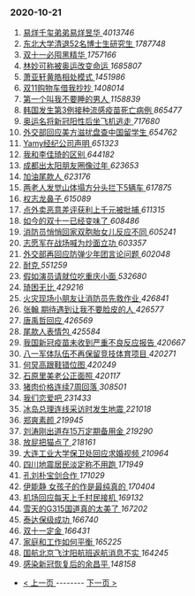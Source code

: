 ### 2020-10-21 
1. [ 易烊千玺弟弟易烊昱华 ](https://s.weibo.com/weibo?q=%23%E6%98%93%E7%83%8A%E5%8D%83%E7%8E%BA%E5%BC%9F%E5%BC%9F%E6%98%93%E7%83%8A%E6%98%B1%E5%8D%8E%23&Refer=top) *4013746*
1. [ 东北大学清退52名博士生研究生 ](https://s.weibo.com/weibo?q=%23%E4%B8%9C%E5%8C%97%E5%A4%A7%E5%AD%A6%E6%B8%85%E9%80%8052%E5%90%8D%E5%8D%9A%E5%A3%AB%E7%94%9F%E7%A0%94%E7%A9%B6%E7%94%9F%23&Refer=top) *1787748*
1. [ 双十一必囤黑精华 ](https://s.weibo.com/weibo?q=%E5%8F%8C%E5%8D%81%E4%B8%80%E5%BF%85%E5%9B%A4%E9%BB%91%E7%B2%BE%E5%8D%8E&Refer=top) *1757166*
1. [ 林妙可称被奥运改变命运 ](https://s.weibo.com/weibo?q=%23%E6%9E%97%E5%A6%99%E5%8F%AF%E7%A7%B0%E8%A2%AB%E5%A5%A5%E8%BF%90%E6%94%B9%E5%8F%98%E5%91%BD%E8%BF%90%23&Refer=top) *1685807*
1. [ 萧亚轩黄皓相处模式 ](https://s.weibo.com/weibo?q=%E8%90%A7%E4%BA%9A%E8%BD%A9%E9%BB%84%E7%9A%93%E7%9B%B8%E5%A4%84%E6%A8%A1%E5%BC%8F&Refer=top) *1451986*
1. [ 双11购物车借我抄抄 ](https://s.weibo.com/weibo?q=%23%E5%8F%8C11%E8%B4%AD%E7%89%A9%E8%BD%A6%E5%80%9F%E6%88%91%E6%8A%84%E6%8A%84%23&topic_ad=1&Refer=top) *1408014*
1. [ 第一个叫我不要睡的男人 ](https://s.weibo.com/weibo?q=%23%E7%AC%AC%E4%B8%80%E4%B8%AA%E5%8F%AB%E6%88%91%E4%B8%8D%E8%A6%81%E7%9D%A1%E7%9A%84%E7%94%B7%E4%BA%BA%23&Refer=top) *1158839*
1. [ 韩国发生第3例接种流感疫苗死亡病例 ](https://s.weibo.com/weibo?q=%23%E9%9F%A9%E5%9B%BD%E5%8F%91%E7%94%9F%E7%AC%AC3%E4%BE%8B%E6%8E%A5%E7%A7%8D%E6%B5%81%E6%84%9F%E7%96%AB%E8%8B%97%E6%AD%BB%E4%BA%A1%E7%97%85%E4%BE%8B%23&Refer=top) *865477*
1. [ 奥运名将新冠阳性后坐飞机逃走 ](https://s.weibo.com/weibo?q=%23%E5%A5%A5%E8%BF%90%E5%90%8D%E5%B0%86%E6%96%B0%E5%86%A0%E9%98%B3%E6%80%A7%E5%90%8E%E5%9D%90%E9%A3%9E%E6%9C%BA%E9%80%83%E8%B5%B0%23&Refer=top) *717680*
1. [ 外交部回应美方滋扰盘查中国留学生 ](https://s.weibo.com/weibo?q=%E5%A4%96%E4%BA%A4%E9%83%A8%E5%9B%9E%E5%BA%94%E7%BE%8E%E6%96%B9%E6%BB%8B%E6%89%B0%E7%9B%98%E6%9F%A5%E4%B8%AD%E5%9B%BD%E7%95%99%E5%AD%A6%E7%94%9F&Refer=top) *654762*
1. [ Yamy经纪公司声明 ](https://s.weibo.com/weibo?q=%23Yamy%E7%BB%8F%E7%BA%AA%E5%85%AC%E5%8F%B8%E5%A3%B0%E6%98%8E%23&Refer=top) *651323*
1. [ 我和李佳琦的区别 ](https://s.weibo.com/weibo?q=%23%E6%88%91%E5%92%8C%E6%9D%8E%E4%BD%B3%E7%90%A6%E7%9A%84%E5%8C%BA%E5%88%AB%23&Refer=top) *644182*
1. [ 成都出太阳朋友圈像过年 ](https://s.weibo.com/weibo?q=%23%E6%88%90%E9%83%BD%E5%87%BA%E5%A4%AA%E9%98%B3%E6%9C%8B%E5%8F%8B%E5%9C%88%E5%83%8F%E8%BF%87%E5%B9%B4%23&Refer=top) *623653*
1. [ 加油尾款人 ](https://s.weibo.com/weibo?q=%23%E5%8A%A0%E6%B2%B9%E5%B0%BE%E6%AC%BE%E4%BA%BA%23&Refer=top) *623176*
1. [ 两老人发觉山体塌方分头拦下5辆车 ](https://s.weibo.com/weibo?q=%23%E4%B8%A4%E8%80%81%E4%BA%BA%E5%8F%91%E8%A7%89%E5%B1%B1%E4%BD%93%E5%A1%8C%E6%96%B9%E5%88%86%E5%A4%B4%E6%8B%A6%E4%B8%8B5%E8%BE%86%E8%BD%A6%23&Refer=top) *617875*
1. [ 权志龙鼻子 ](https://s.weibo.com/weibo?q=%23%E6%9D%83%E5%BF%97%E9%BE%99%E9%BC%BB%E5%AD%90%23&Refer=top) *615089*
1. [ 点外卖恶意差评获利上千元被批捕 ](https://s.weibo.com/weibo?q=%23%E7%82%B9%E5%A4%96%E5%8D%96%E6%81%B6%E6%84%8F%E5%B7%AE%E8%AF%84%E8%8E%B7%E5%88%A9%E4%B8%8A%E5%8D%83%E5%85%83%E8%A2%AB%E6%89%B9%E6%8D%95%23&Refer=top) *611315*
1. [ 如今的双十一已经变味了 ](https://s.weibo.com/weibo?q=%23%E5%A6%82%E4%BB%8A%E7%9A%84%E5%8F%8C%E5%8D%81%E4%B8%80%E5%B7%B2%E7%BB%8F%E5%8F%98%E5%91%B3%E4%BA%86%23&Refer=top) *608486*
1. [ 消防员悄悄回家双胞胎女儿反应不同 ](https://s.weibo.com/weibo?q=%23%E6%B6%88%E9%98%B2%E5%91%98%E6%82%84%E6%82%84%E5%9B%9E%E5%AE%B6%E5%8F%8C%E8%83%9E%E8%83%8E%E5%A5%B3%E5%84%BF%E5%8F%8D%E5%BA%94%E4%B8%8D%E5%90%8C%23&Refer=top) *605241*
1. [ 志愿军在战场喊为炒面立功 ](https://s.weibo.com/weibo?q=%E5%BF%97%E6%84%BF%E5%86%9B%E5%9C%A8%E6%88%98%E5%9C%BA%E5%96%8A%E4%B8%BA%E7%82%92%E9%9D%A2%E7%AB%8B%E5%8A%9F&Refer=top) *603357*
1. [ 外交部再回应防弹少年团言论问题 ](https://s.weibo.com/weibo?q=%23%E5%A4%96%E4%BA%A4%E9%83%A8%E5%86%8D%E5%9B%9E%E5%BA%94%E9%98%B2%E5%BC%B9%E5%B0%91%E5%B9%B4%E5%9B%A2%E8%A8%80%E8%AE%BA%E9%97%AE%E9%A2%98%23&Refer=top) *602048*
1. [ 耐克 ](https://s.weibo.com/weibo?q=%E8%80%90%E5%85%8B&Refer=top) *551259*
1. [ 假如演员请就位吃重庆小面 ](https://s.weibo.com/weibo?q=%23%E5%81%87%E5%A6%82%E6%BC%94%E5%91%98%E8%AF%B7%E5%B0%B1%E4%BD%8D%E5%90%83%E9%87%8D%E5%BA%86%E5%B0%8F%E9%9D%A2%23&Refer=top) *532680*
1. [ 琦困无比 ](https://s.weibo.com/weibo?q=%E7%90%A6%E5%9B%B0%E6%97%A0%E6%AF%94&Refer=top) *429216*
1. [ 火灾现场小朋友让消防员先救作业 ](https://s.weibo.com/weibo?q=%23%E7%81%AB%E7%81%BE%E7%8E%B0%E5%9C%BA%E5%B0%8F%E6%9C%8B%E5%8F%8B%E8%AE%A9%E6%B6%88%E9%98%B2%E5%91%98%E5%85%88%E6%95%91%E4%BD%9C%E4%B8%9A%23&Refer=top) *426841*
1. [ 张翰 期待遇到让我不要脸皮的人 ](https://s.weibo.com/weibo?q=%E5%BC%A0%E7%BF%B0%20%E6%9C%9F%E5%BE%85%E9%81%87%E5%88%B0%E8%AE%A9%E6%88%91%E4%B8%8D%E8%A6%81%E8%84%B8%E7%9A%AE%E7%9A%84%E4%BA%BA&Refer=top) *426577*
1. [ 唐禹哲回应 ](https://s.weibo.com/weibo?q=%23%E5%94%90%E7%A6%B9%E5%93%B2%E5%9B%9E%E5%BA%94%23&Refer=top) *426569*
1. [ 尾款人表情包 ](https://s.weibo.com/weibo?q=%23%E5%B0%BE%E6%AC%BE%E4%BA%BA%E8%A1%A8%E6%83%85%E5%8C%85%23&Refer=top) *425584*
1. [ 我国新冠疫苗未收到严重不良反应报告 ](https://s.weibo.com/weibo?q=%23%E6%88%91%E5%9B%BD%E6%96%B0%E5%86%A0%E7%96%AB%E8%8B%97%E6%9C%AA%E6%94%B6%E5%88%B0%E4%B8%A5%E9%87%8D%E4%B8%8D%E8%89%AF%E5%8F%8D%E5%BA%94%E6%8A%A5%E5%91%8A%23&Refer=top) *420667*
1. [ 八一军体队伍不再保留竞技体育项目 ](https://s.weibo.com/weibo?q=%E5%85%AB%E4%B8%80%E5%86%9B%E4%BD%93%E9%98%9F%E4%BC%8D%E4%B8%8D%E5%86%8D%E4%BF%9D%E7%95%99%E7%AB%9E%E6%8A%80%E4%BD%93%E8%82%B2%E9%A1%B9%E7%9B%AE&Refer=top) *420271*
1. [ 何炅高跟鞋错位图 ](https://s.weibo.com/weibo?q=%23%E4%BD%95%E7%82%85%E9%AB%98%E8%B7%9F%E9%9E%8B%E9%94%99%E4%BD%8D%E5%9B%BE%23&Refer=top) *420249*
1. [ 石原里美老公正面照 ](https://s.weibo.com/weibo?q=%E7%9F%B3%E5%8E%9F%E9%87%8C%E7%BE%8E%E8%80%81%E5%85%AC%E6%AD%A3%E9%9D%A2%E7%85%A7&Refer=top) *420117*
1. [ 猪肉价格连续7周回落 ](https://s.weibo.com/weibo?q=%E7%8C%AA%E8%82%89%E4%BB%B7%E6%A0%BC%E8%BF%9E%E7%BB%AD7%E5%91%A8%E5%9B%9E%E8%90%BD&Refer=top) *308501*
1. [ 我们恋爱吧 ](https://s.weibo.com/weibo?q=%E6%88%91%E4%BB%AC%E6%81%8B%E7%88%B1%E5%90%A7&Refer=top) *231433*
1. [ 冰岛总理连线采访时发生地震 ](https://s.weibo.com/weibo?q=%E5%86%B0%E5%B2%9B%E6%80%BB%E7%90%86%E8%BF%9E%E7%BA%BF%E9%87%87%E8%AE%BF%E6%97%B6%E5%8F%91%E7%94%9F%E5%9C%B0%E9%9C%87&Refer=top) *221018*
1. [ 郑爽素颜 ](https://s.weibo.com/weibo?q=%23%E9%83%91%E7%88%BD%E7%B4%A0%E9%A2%9C%23&Refer=top) *219945*
1. [ 刘涛刚出道存15万定期备用金 ](https://s.weibo.com/weibo?q=%23%E5%88%98%E6%B6%9B%E5%88%9A%E5%87%BA%E9%81%93%E5%AD%9815%E4%B8%87%E5%AE%9A%E6%9C%9F%E5%A4%87%E7%94%A8%E9%87%91%23&Refer=top) *219290*
1. [ 放屁把猫点了 ](https://s.weibo.com/weibo?q=%E6%94%BE%E5%B1%81%E6%8A%8A%E7%8C%AB%E7%82%B9%E4%BA%86&Refer=top) *218161*
1. [ 大连工业大学保卫处回应求婚视频 ](https://s.weibo.com/weibo?q=%E5%A4%A7%E8%BF%9E%E5%B7%A5%E4%B8%9A%E5%A4%A7%E5%AD%A6%E4%BF%9D%E5%8D%AB%E5%A4%84%E5%9B%9E%E5%BA%94%E6%B1%82%E5%A9%9A%E8%A7%86%E9%A2%91&Refer=top) *210964*
1. [ 四川地震居民淡定称不用跑 ](https://s.weibo.com/weibo?q=%E5%9B%9B%E5%B7%9D%E5%9C%B0%E9%9C%87%E5%B1%85%E6%B0%91%E6%B7%A1%E5%AE%9A%E7%A7%B0%E4%B8%8D%E7%94%A8%E8%B7%91&Refer=top) *171949*
1. [ 孔刘朴宝剑合作 ](https://s.weibo.com/weibo?q=%23%E5%AD%94%E5%88%98%E6%9C%B4%E5%AE%9D%E5%89%91%E5%90%88%E4%BD%9C%23&Refer=top) *171029*
1. [ 伊能静 女孩子的作是最纯真的 ](https://s.weibo.com/weibo?q=%E4%BC%8A%E8%83%BD%E9%9D%99%20%E5%A5%B3%E5%AD%A9%E5%AD%90%E7%9A%84%E4%BD%9C%E6%98%AF%E6%9C%80%E7%BA%AF%E7%9C%9F%E7%9A%84&Refer=top) *170404*
1. [ 机场回应每天上千村民接机 ](https://s.weibo.com/weibo?q=%E6%9C%BA%E5%9C%BA%E5%9B%9E%E5%BA%94%E6%AF%8F%E5%A4%A9%E4%B8%8A%E5%8D%83%E6%9D%91%E6%B0%91%E6%8E%A5%E6%9C%BA&Refer=top) *169132*
1. [ 雪天的G315国道真的太美了 ](https://s.weibo.com/weibo?q=%E9%9B%AA%E5%A4%A9%E7%9A%84G315%E5%9B%BD%E9%81%93%E7%9C%9F%E7%9A%84%E5%A4%AA%E7%BE%8E%E4%BA%86&Refer=top) *167202*
1. [ 泰达保级成功 ](https://s.weibo.com/weibo?q=%E6%B3%B0%E8%BE%BE%E4%BF%9D%E7%BA%A7%E6%88%90%E5%8A%9F&Refer=top) *166740*
1. [ 双十一定金 ](https://s.weibo.com/weibo?q=%E5%8F%8C%E5%8D%81%E4%B8%80%E5%AE%9A%E9%87%91&Refer=top) *166431*
1. [ 家庭和工作如何平衡 ](https://s.weibo.com/weibo?q=%23%E5%AE%B6%E5%BA%AD%E5%92%8C%E5%B7%A5%E4%BD%9C%E5%A6%82%E4%BD%95%E5%B9%B3%E8%A1%A1%23&Refer=top) *165225*
1. [ 国航北京飞沈阳航班返航消息不实 ](https://s.weibo.com/weibo?q=%23%E5%9B%BD%E8%88%AA%E5%8C%97%E4%BA%AC%E9%A3%9E%E6%B2%88%E9%98%B3%E8%88%AA%E7%8F%AD%E8%BF%94%E8%88%AA%E6%B6%88%E6%81%AF%E4%B8%8D%E5%AE%9E%23&Refer=top) *164245*
1. [ 感染新冠恢复后的余昌平 ](https://s.weibo.com/weibo?q=%23%E6%84%9F%E6%9F%93%E6%96%B0%E5%86%A0%E6%81%A2%E5%A4%8D%E5%90%8E%E7%9A%84%E4%BD%99%E6%98%8C%E5%B9%B3%23&Refer=top) *148158* 

- [ < 上一页 ](https://github.com/able8/weibo-hot-record/blob/master/2020-10-20.md) -------- [ 下一页 > ](https://github.com/able8/weibo-hot-record/blob/master/2020-10-22.md)